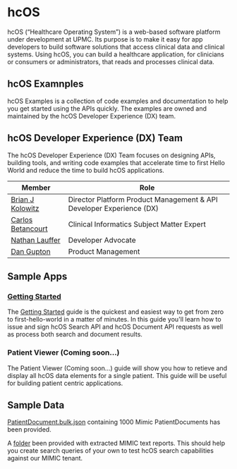 # hcOS

hcOS (“Healthcare Operating System”) is a web-based software platform under development at UPMC. Its purpose is to make it easy for app developers to build software solutions that access clinical data and clinical systems. Using hcOS, you can build a healthcare application, for clinicians or consumers or administrators, that reads and processes clinical data.  

## hcOS Examnples

hcOS Examples is a collection of code examples and documentation to help you get started using the APIs quickly. The examples are owned and maintained by the hcOS Developer Experience (DX) team.

## hcOS Developer Experience (DX) Team

The hcOS Developer Experience (DX) Team focuses on designing APIs, building tools, and writing code examples that accelerate time to first Hello World and reduce the time to build hcOS applications. 

Member | Role
-------|-----
[Brian J Kolowitz](https://www.linkedin.com/in/briankolowitz/) | Director Platform Product Management & API Developer Experience (DX)
[Carlos Betancourt](https://www.linkedin.com/in/betancourtca/) | Clinical Informatics Subject Matter Expert
[Nathan Lauffer](https://www.linkedin.com/in/nathanlauffer/) | Developer Advocate
[Dan Gupton](https://www.linkedin.com/in/dan-gupton-3615b08a/) | Product Management

## Sample Apps

### [Getting Started](./getting_started)

The [Getting Started](./getting_started) guide is the quickest and easiest way to get from zero to first-hello-world in a matter of minutes. In this guide you'll learn how to issue and sign hcOS Search API and hcOS Document API requests as well as process both search and document results.

### Patient Viewer (Coming soon...)

The Patient Viewer (Coming soon...) guide will show you how to retieve and display all hcOS data elements for a single patient. This guide will be useful for building patient centric applications. 

## Sample Data

[PatientDocument.bulk.json](./data/PatientDocument.bulk.json) containing 1000 Mimic PatientDocuments has been provided.

A [folder](./data/text) been provided with extracted MIMIC text reports.  This should help you create search queries of your own to test hcOS search capabilities against our MIMIC tenant.

